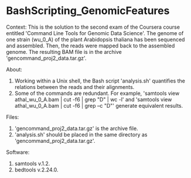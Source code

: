 # BashScripting_GenomicFeatures
Context: This is the solution to the second exam of the Coursera course entitled 'Command Line Tools for Genomic Data Science'. The genome of one strain (wu_0_A) of the plant Arabidopsis thaliana has been sequenced and assembled. Then, the reads were mapped back to the assembled genome. The resulting BAM file is in the archive 'gencommand_proj2_data.tar.gz'. 

About:
1. Working within a Unix shell, the Bash script 'analysis.sh' quantifies the relations between the reads and their alignments.
2. Some of the commands are redundant. For example, 'samtools view athal_wu_0_A.bam | cut -f6 | grep "D" | wc -l' and 'samtools view athal_wu_0_A.bam | cut -f6 | grep –c "D"' generate equivalent results.

Files:
1. 'gencommand_proj2_data.tar.gz' is the archive file.
2. 'analysis.sh' should be placed in the same directory as 'gencommand_proj2_data.tar.gz'.

Software:
1. samtools v.1.2.
2. bedtools v.2.24.0.
